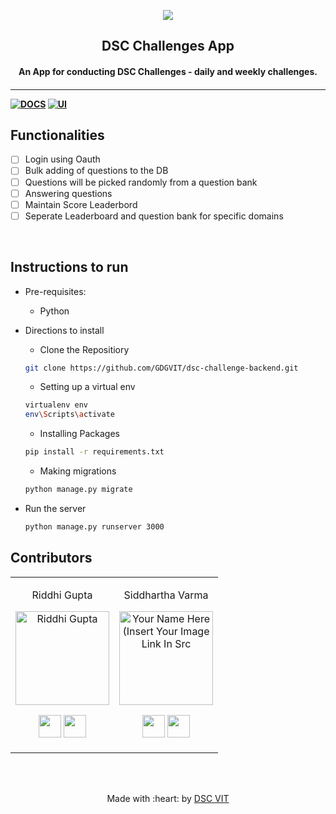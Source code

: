 <p align="center">
<a href="https://dscvit.com">
	<img src="https://user-images.githubusercontent.com/30529572/72455010-fb38d400-37e7-11ea-9c1e-8cdeb5f5906e.png" />
</a>
	<h2 align="center"> DSC Challenges App </h2>
	<h4 align="center"> An App for conducting DSC Challenges - daily and weekly challenges. <h4>
</p>

---
[![DOCS](https://img.shields.io/badge/Documentation-see%20docs-green?style=flat-square&logo=appveyor)](INSERT_LINK_FOR_DOCS_HERE) 
  [![UI ](https://img.shields.io/badge/User%20Interface-Link%20to%20UI-orange?style=flat-square&logo=appveyor)](INSERT_UI_LINK_HERE)


## Functionalities
- [ ]  Login using Oauth
- [ ]  Bulk adding of questions to the DB
- [ ]  Questions will be picked randomly from a question bank
- [ ]  Answering questions
- [ ]  Maintain Score Leaderbord
- [ ]  Seperate Leaderboard and question bank for specific domains

<br>


## Instructions to run

* Pre-requisites:
	-  Python

* Directions to install
	- Clone the Repositiory
	```bash
	git clone https://github.com/GDGVIT/dsc-challenge-backend.git
	```
	- Setting up a virtual env 
	```bash
	virtualenv env
	env\Scripts\activate
	```
	- Installing Packages
	```bash
	pip install -r requirements.txt
	```
	- Making migrations
	```bash
	python manage.py migrate
	````

* Run the server

	```bash
	python manage.py runserver 3000
	```


## Contributors

<table>
<tr align="center">


<td>

Riddhi Gupta

<p align="center">
<img src = "https://avatars2.githubusercontent.com/u/43917576?s=460&u=b9ba679a93963e9dd0cc8b849dce4cfc26c4f24f&v=4" width="150" height="150" alt="Riddhi Gupta">
</p>
<p align="center">
<a href = "https://github.com/RiddhiGupta5"><img src = "http://www.iconninja.com/files/241/825/211/round-collaboration-social-github-code-circle-network-icon.svg" width="36" height = "36"/></a>
<a href = "https://www.linkedin.com/in/riddhi-gupta-6a587017a">
<img src = "http://www.iconninja.com/files/863/607/751/network-linkedin-social-connection-circular-circle-media-icon.svg" width="36" height="36"/>
</a>
</p>
</td>


<td>

Siddhartha Varma 

<p align="center">
<img src = "https://avatars1.githubusercontent.com/u/39856034?s=400&u=b2f0ffe4ff639d4257db47e7268ed22e8aaf0221&v=4" width="150" height="150" alt="Your Name Here (Insert Your Image Link In Src">
</p>
<p align="center">
<a href = "https://github.com/BRO3886"><img src = "http://www.iconninja.com/files/241/825/211/round-collaboration-social-github-code-circle-network-icon.svg" width="36" height = "36"/></a>
<a href = "https://www.linkedin.com/in/siddharthav22/">
<img src = "http://www.iconninja.com/files/863/607/751/network-linkedin-social-connection-circular-circle-media-icon.svg" width="36" height="36"/>
</a>
</p>
</td>

</tr>
  </table>

<br>
<br>

<p align="center">
	Made with :heart: by <a href="https://dscvit.com">DSC VIT</a>
</p>

